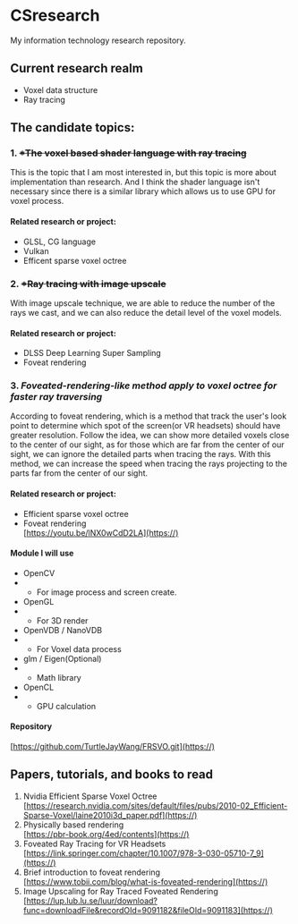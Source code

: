 # CSresearch
My information technology research repository.
## Current research realm
* Voxel data structure
* Ray tracing

## The candidate topics:

### 1. ~~*The voxel based shader language with ray tracing~~

This is the topic that I am most interested in, but this topic is more about implementation than research. And I think the shader language isn't necessary since there is a similar library which allows us to use GPU for voxel process.

#### Related research or project:
* GLSL, CG language
* Vulkan
* Efficent sparse voxel octree

### 2. ~~*Ray tracing with image upscale~~

With image upscale technique, we are able to reduce the number of the rays we cast, and we can also reduce the detail level of the voxel models.

#### Related research or project:
* DLSS Deep Learning Super Sampling
* Foveat rendering

### 3. *Foveated-rendering-like method apply to voxel octree for faster ray traversing*

According to foveat rendering, which is a method that track the user's look point to determine which spot of the screen(or VR headsets) should have greater resolution. Follow the idea, we can show more detailed voxels close to the center of our sight, as for those which are far from the center of our sight, we can ignore the detailed parts when tracing the rays. With this method, we can increase the speed when tracing the rays projecting to the parts far from the center of our sight. 

#### Related research or project:
* Efficient sparse voxel octree
* Foveat rendering  
[https://youtu.be/lNX0wCdD2LA](https://)

#### Module I will use
* OpenCV
* * For image process and screen create.
* OpenGL
* * For 3D render
* OpenVDB / NanoVDB
* * For Voxel data process
* glm / Eigen(Optional)
* * Math library
* OpenCL
* * GPU calculation

#### Repository
[https://github.com/TurtleJayWang/FRSVO.git](https://)

## Papers, tutorials, and books to read
1. Nvidia Efficient Sparse Voxel Octree  
[https://research.nvidia.com/sites/default/files/pubs/2010-02_Efficient-Sparse-Voxel/laine2010i3d_paper.pdf](https://)
2. Physically based rendering  
[https://pbr-book.org/4ed/contents](https://)
3. Foveated Ray Tracing for VR Headsets
[https://link.springer.com/chapter/10.1007/978-3-030-05710-7_9](https://)
5. Brief introduction to foveat rendering  
[https://www.tobii.com/blog/what-is-foveated-rendering](https://)
6. Image Upscaling for Ray Traced Foveated Rendering  
[https://lup.lub.lu.se/luur/download?func=downloadFile&recordOId=9091182&fileOId=9091183](https://)
